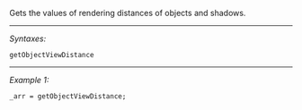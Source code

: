 Gets the values of rendering distances of objects and shadows.


---
*Syntaxes:*

`getObjectViewDistance`

---
*Example 1:*

```sqf
_arr = getObjectViewDistance;
```
